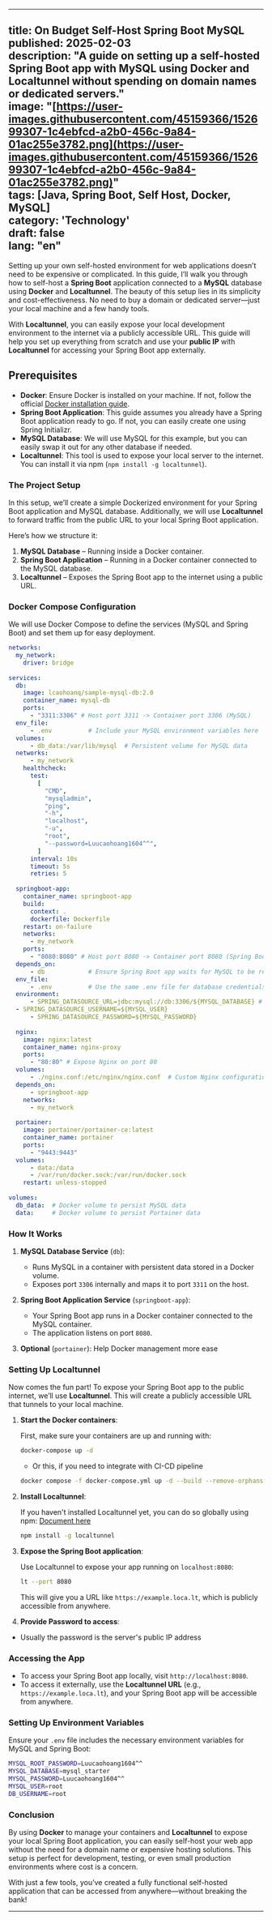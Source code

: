 ----------
title: On Budget Self-Host Spring Boot MySQL  
published: 2025-02-03  
description: "A guide on setting up a self-hosted Spring Boot app with MySQL using Docker and Localtunnel without spending on domain names or dedicated servers."  
image: "[https://user-images.githubusercontent.com/45159366/152699307-1c4ebfcd-a2b0-456c-9a84-01ac255e3782.png](https://user-images.githubusercontent.com/45159366/152699307-1c4ebfcd-a2b0-456c-9a84-01ac255e3782.png)"  
tags: [Java, Spring Boot, Self Host, Docker, MySQL]  
category: 'Technology'  
draft: false  
lang: "en"
----------

Setting up your own self-hosted environment for web applications doesn’t need to be expensive or complicated. In this guide, I’ll walk you through how to self-host a **Spring Boot** application connected to a **MySQL** database using **Docker** and **Localtunnel**. The beauty of this setup lies in its simplicity and cost-effectiveness. No need to buy a domain or dedicated server—just your local machine and a few handy tools.

With **Localtunnel**, you can easily expose your local development environment to the internet via a publicly accessible URL. This guide will help you set up everything from scratch and use your **public IP** with **Localtunnel** for accessing your Spring Boot app externally.

## Prerequisites

-   **Docker**: Ensure Docker is installed on your machine. If not, follow the official [Docker installation guide](https://docs.docker.com/get-docker/).
-   **Spring Boot Application**: This guide assumes you already have a Spring Boot application ready to go. If not, you can easily create one using Spring Initializr.
-   **MySQL Database**: We will use MySQL for this example, but you can easily swap it out for any other database if needed.
-   **Localtunnel**: This tool is used to expose your local server to the internet. You can install it via npm (`npm install -g localtunnel`).

### The Project Setup

In this setup, we’ll create a simple Dockerized environment for your Spring Boot application and MySQL database. Additionally, we will use **Localtunnel** to forward traffic from the public URL to your local Spring Boot application.

Here’s how we structure it:

1.  **MySQL Database** – Running inside a Docker container.
2.  **Spring Boot Application** – Running in a Docker container connected to the MySQL database.
3.  **Localtunnel** – Exposes the Spring Boot app to the internet using a public URL.

### Docker Compose Configuration

We will use Docker Compose to define the services (MySQL and Spring Boot) and set them up for easy deployment.

```yaml
networks:  
  my_network:  
    driver: bridge  
  
services:  
  db:  
    image: lcaohoanq/sample-mysql-db:2.0  
    container_name: mysql-db  
    ports:  
      - "3311:3306" # Host port 3311 -> Container port 3306 (MySQL)  
  env_file:  
      - .env          # Include your MySQL environment variables here  
  volumes:  
      - db_data:/var/lib/mysql  # Persistent volume for MySQL data  
  networks:  
      - my_network  
    healthcheck:  
      test:  
        [  
          "CMD",  
          "mysqladmin",  
          "ping",  
          "-h",  
          "localhost",  
          "-u",  
          "root",  
          "--password=Luucaohoang1604^^",  
        ]  
      interval: 10s  
      timeout: 5s  
      retries: 5  
  
  springboot-app:  
    container_name: springboot-app  
    build:  
      context: .  
      dockerfile: Dockerfile  
    restart: on-failure  
    networks:  
      - my_network  
    ports:  
      - "8080:8080" # Host port 8080 -> Container port 8080 (Spring Boot)  
  depends_on:  
      - db            # Ensure Spring Boot app waits for MySQL to be ready  
  env_file:  
      - .env          # Use the same .env file for database credentials  
  environment:  
      - SPRING_DATASOURCE_URL=jdbc:mysql://db:3306/${MYSQL_DATABASE} # Use the MySQL service name as the hostname  
  - SPRING_DATASOURCE_USERNAME=${MYSQL_USER}  
      - SPRING_DATASOURCE_PASSWORD=${MYSQL_PASSWORD}  
    
  nginx:  
    image: nginx:latest  
    container_name: nginx-proxy  
    ports:  
      - "80:80" # Expose Nginx on port 80  
  volumes:  
      - ./nginx.conf:/etc/nginx/nginx.conf  # Custom Nginx configuration file  
  depends_on:  
      - springboot-app  
    networks:  
      - my_network  
        
  portainer:  
    image: portainer/portainer-ce:latest  
    container_name: portainer  
    ports:  
      - "9443:9443"  
  volumes:  
      - data:/data  
      - /var/run/docker.sock:/var/run/docker.sock  
    restart: unless-stopped  
  
volumes:  
  db_data:  # Docker volume to persist MySQL data  
  data:     # Docker volume to persist Portainer data

```

### How It Works

1.  **MySQL Database Service** (`db`):
    
    -   Runs MySQL in a container with persistent data stored in a Docker volume.
    -   Exposes port `3306` internally and maps it to port `3311` on the host.
2.  **Spring Boot Application Service** (`springboot-app`):
    
    -   Your Spring Boot app runs in a Docker container connected to the MySQL container.
    -   The application listens on port `8080`.
3.  **Optional** (`portainer`): Help Docker management more ease

### Setting Up Localtunnel

Now comes the fun part! To expose your Spring Boot app to the public internet, we’ll use **Localtunnel**. This will create a publicly accessible URL that tunnels to your local machine.

1.  **Start the Docker containers**:
    
    First, make sure your containers are up and running with:
    
    ```bash
    docker-compose up -d
    ```
	   - Or this, if you need to integrate with CI-CD pipeline
    ```bash
	docker compose -f docker-compose.yml up -d --build --remove-orphans
    ```
    
2.  **Install Localtunnel**:
    
    If you haven't installed Localtunnel yet, you can do so globally using npm: [Document here](https://theboroer.github.io/localtunnel-www/)
    
    ```bash
    npm install -g localtunnel
    ```
    
3.  **Expose the Spring Boot application**:
    
    Use Localtunnel to expose your app running on `localhost:8080`:
    
    ```bash
    lt --port 8080
    ```
    
    This will give you a URL like `https://example.loca.lt`, which is publicly accessible from anywhere.
    
  4. **Provide Password to access**: 
 
 - Usually the password is the server's public IP address

### Accessing the App

-   To access your Spring Boot app locally, visit `http://localhost:8080`.
-   To access it externally, use the **Localtunnel URL** (e.g., `https://example.loca.lt`), and your Spring Boot app will be accessible from anywhere.

### Setting Up Environment Variables

Ensure your `.env` file includes the necessary environment variables for MySQL and Spring Boot:

```bash
MYSQL_ROOT_PASSWORD=Luucaohoang1604^^  
MYSQL_DATABASE=mysql_starter  
MYSQL_PASSWORD=Luucaohoang1604^^  
MYSQL_USER=root  
DB_USERNAME=root
```

### Conclusion

By using **Docker** to manage your containers and **Localtunnel** to expose your local Spring Boot application, you can easily self-host your web app without the need for a domain name or expensive hosting solutions. This setup is perfect for development, testing, or even small production environments where cost is a concern.

With just a few tools, you’ve created a fully functional self-hosted application that can be accessed from anywhere—without breaking the bank!

----------